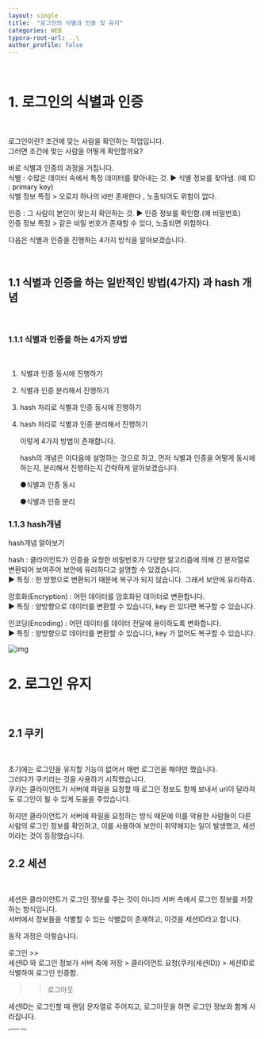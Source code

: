 ```yaml
---
layout: single
title:  "로그인의 식별과 인증 및 유지"
categories: WEB
typora-root-url: ..\
author_profile: false
---
```


<br>

# 1. 로그인의 식별과 인증

<br>

로그인이란? 조건에 맞는 사람을 확인하는 작업입니다.   
그러면 조건에 맞는 사람을 어떻게 확인할까요?

바로 식별과 인증의  과정을 거칩니다.  
식별 : 수많은 데이터 속에서 특정 데이터를 찾아내는 것. ▶ 식별 정보를 찾아냄. (예 ID : primary key)  
식별 정보 특징 > 오로지 하나의 id만 존재한다 , 노출되어도 위험이 없다.   

인증 : 그  사람이 본인이 맞는지 확인하는 것. ▶ 인증 정보를 확인함.(예 비밀번호)  
인증 정보 특징 >  같은 비밀 번호가 존재할 수 있다, 노출되면 위험하다.

다음은 식별과 인증을 진행하는 4가지 방식을 알아보겠습니다.

<br>


## 1.1 식별과 인증을 하는 일반적인 방법(4가지) 과 hash 개념

<br>

### 1.1.1 식별과 인증을 하는 4가지 방법

<br>

1. 식별과 인증 동시에 진행하기  

2. 식별과 인증 분리해서 진행하기

3. hash 처리로 식별과 인증 동시에 진행하기

4. hash 처리로 식별과 인증 분리해서 진행하기

   이렇게 4가지 방법이 존재합니다.

   hash의 개념은 이다음에 설명하는 것으로 하고, 먼저 식별과 인증을 어떻게 동시에 하는지, 분리해서 진행하는지 간략하게 알아보겠습니다.

   ●식별과 인증 동시  
   

   ●식별과 인증 분리



### 1.1.3 hash개념

hash개념 알아보기 

hash :  클라이언트가 인증을 요청한 비밀번호가 다양한 알고리즘에 의해 긴 문자열로 변환되어 보여주어 보안에 유리하다고 설명할 수 있겠습니다.  
▶ 특징 : 한 방향으로 변환되기 때문에 복구가 되지 않습니다. 그래서 보안에 유리하죠. 

암호화(Encryption) :  어떤 데이터를 암호화된 데이터로 변환합니다.  
▶ 특징 : 양방향으로 데이터를 변환할 수 있습니다, key 만 있다면 복구할 수 있습니다.

인코딩(Encoding) : 어떤 데이터를 데이터 전달에 용이하도록 변화합니다.  
▶ 특징 : 양방향으로 데이터를 변환할 수 있습니다, key 가 없어도 복구할 수 있습니다.

![img](https://miro.medium.com/v2/resize:fit:803/1*JB84pvWGjSMG8LVzQLYgJQ.png)











# 2. 로그인 유지

<br>

## 2.1 쿠키

<br>

초기에는 로그인을 유지할 기능이 없어서 매번 로그인을 해야만 했습니다.  
그러다가 쿠키라는 것을 사용하기 시작했습니다.  
쿠키는 클라이언트가 서버에 파일을 요청할 때 로그인 정보도 함께 보내서 url이 달라져도 로그인이 될 수 있게 도움을 주었습니다.

하지만 클라이언트가 서버에 파일을 요청하는 방식 때문에 이를 악용한 사람들이 다른 사람의 로그인 정보를 확인하고, 이를 사용하여 보안이 취약해지는 일이 발생했고, 세션이라는 것이 등장했습니다.

## 2.2 세션
<br>

세션은 클라이언트가 로그인 정보를 주는 것이 아니라 서버 측에서 로그인 정보를 저장하는 방식입니다.  
서버에서 정보들을 식별할 수 있는 식별값이 존재하고, 이것을 세션ID라고 합니다.

동작 과정은 이렇습니다. 


로그인 >>  
세션ID 와 로그인 정보가 서버 측에 저장 > 클라이언트 요청(쿠키(세션ID))  >  세션ID로 식별하여 로그인 인증함.  
>> 로그아웃


세션ID는 로그인할 때 랜덤 문자열로 주어지고, 로그아웃을 하면 로그인 정보와 함께 사라집니다.



<img src="https://youhavetosleep.dev/static/165cc0dae6c870f113dcf191ea853211/9f3a0/session-1.jpg" alt="Session | Blog" style="zoom: 33%;" />

